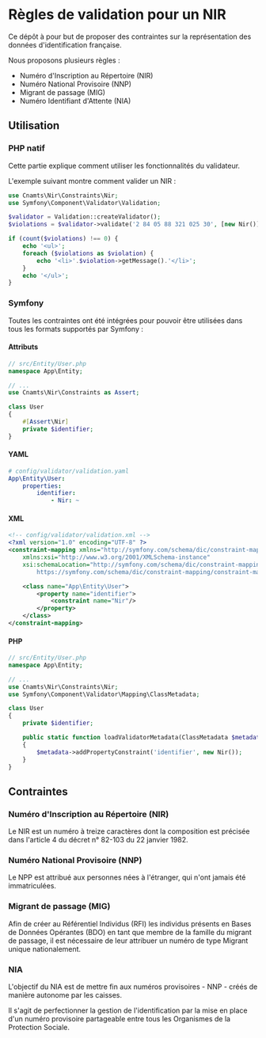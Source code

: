 # Règles de validation pour un NIR

Ce dépôt à pour but de proposer des contraintes sur la représentation des 
données d'identification française.

Nous proposons plusieurs règles :

- Numéro d'Inscription au Répertoire (NIR)
- Numéro National Provisoire (NNP)
- Migrant de passage (MIG)
- Numéro Identifiant d'Attente (NIA)

## Utilisation

### PHP natif

Cette partie explique comment utiliser les fonctionnalités du validateur.

L'exemple suivant montre comment valider un NIR :

```php
use Cnamts\Nir\Constraints\Nir;
use Symfony\Component\Validator\Validation;

$validator = Validation::createValidator();
$violations = $validator->validate('2 84 05 88 321 025 30', [new Nir()]);

if (count($violations) !== 0) {
    echo '<ul>';
    foreach ($violations as $violation) {
        echo '<li>'.$violation->getMessage().'</li>';
    }
    echo '</ul>';
}
```

### Symfony

Toutes les contraintes ont été intégrées pour pouvoir être utilisées dans
tous les formats supportés par Symfony :

#### Attributs

```php
// src/Entity/User.php
namespace App\Entity;

// ...
use Cnamts\Nir\Constraints as Assert;

class User
{
    #[Assert\Nir]
    private $identifier;
}
```

#### YAML

```yml
# config/validator/validation.yaml
App\Entity\User:
    properties:
        identifier:
            - Nir: ~
```

#### XML

```xml
<!-- config/validator/validation.xml -->
<?xml version="1.0" encoding="UTF-8" ?>
<constraint-mapping xmlns="http://symfony.com/schema/dic/constraint-mapping"
    xmlns:xsi="http://www.w3.org/2001/XMLSchema-instance"
    xsi:schemaLocation="http://symfony.com/schema/dic/constraint-mapping
        https://symfony.com/schema/dic/constraint-mapping/constraint-mapping-1.0.xsd">

    <class name="App\Entity\User">
        <property name="identifier">
            <constraint name="Nir"/>
        </property>
    </class>
</constraint-mapping>
```

#### PHP

```php
// src/Entity/User.php
namespace App\Entity;

// ...
use Cnamts\Nir\Constraints\Nir;
use Symfony\Component\Validator\Mapping\ClassMetadata;

class User
{
    private $identifier;

    public static function loadValidatorMetadata(ClassMetadata $metadata)
    {
        $metadata->addPropertyConstraint('identifier', new Nir());
    }
}
```

## Contraintes

### Numéro d'Inscription au Répertoire (NIR)

Le NIR est un numéro à treize caractères dont la composition est précisée dans 
l'article 4 du décret n° 82-103 du 22 janvier 1982.

### Numéro National Provisoire (NNP)

Le NPP est attribué aux personnes nées à l'étranger, qui n'ont jamais 
été immatriculées.

### Migrant de passage (MIG)

Afin de créer au Référentiel Individus (RFI) les individus présents en
Bases de Données Opérantes (BDO) en tant que membre de la famille du migrant 
de passage, il est nécessaire de leur attribuer un numéro de type Migrant 
unique nationalement.

### NIA

L'objectif du NIA est de mettre fin aux numéros provisoires - NNP - 
créés de manière autonome par les caisses. 

Il s'agit de perfectionner la gestion de l'identification par la mise en place 
d'un numéro provisoire partageable entre tous les Organismes de la 
Protection Sociale.
